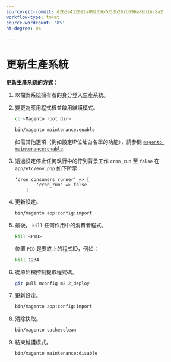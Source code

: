 ```yaml
---
source-git-commit: d263e412022a89255b7d33b267b696a8bb1bc8a2
workflow-type: tm+mt
source-wordcount: '85'
ht-degree: 0%

---
```

# 更新生產系統

**更新生產系統的方式**：

1. 以檔案系統擁有者的身分登入生產系統。
1. 變更為應用程式根並啟用維護模式。

   ```bash
   cd <Magento root dir>
   ```

   ```bash
   bin/magento maintenance:enable
   ```

   如需其他選項（例如設定IP位址白名單的功能），請參閱 [`magento maintenance:enable`](../installation/tutorials/maintenance-mode.md).

1. 透過設定停止任何執行中的佇列背景工作 `cron_run` 至 `false` 在 `app/etc/env.php` 如下所示：

   ```php?start_inline=1
   'cron_consumers_runner' => [
           'cron_run' => false
       ]
   ```

1. 更新設定。

   ```bash
   bin/magento app:config:import
   ```

1. 最後， `kill` 任何作用中的消費者程式。

   ```bash
   kill <PID>
   ```

   位置 `PID` 是要終止的程式ID，例如：

   ```bash
   kill 1234
   ```

1. 從原始檔控制提取程式碼。

   ```bash
   git pull mconfig m2.2_deploy
   ```

1. 更新設定。

   ```bash
   bin/magento app:config:import
   ```

1. 清除快取。

   ```bash
   bin/magento cache:clean
   ```

1. 結束維護模式。

   ```bash
   bin/magento maintenance:disable
   ```

